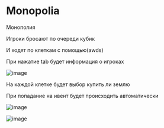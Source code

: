 # Monopolia
Монополия

Игроки бросают по очереди кубик

И ходят по клеткам с помощью(awds)

При нажатие tab будет информация о игроках

![image](https://github.com/LopikMen/Monopolia/assets/105353472/a20e6b97-8b1c-414f-b49d-551756dc6a8d)


На каждой клетке будет выбор купить ли землю

При попадание на ивент будет происходить автоматически

![image](https://github.com/LopikMen/Monopolia/assets/105353472/25044bf5-59e7-4207-a684-4ade74d0e80b)

	  
![image](https://github.com/LopikMen/Monopolia/assets/105353472/ec994cac-9be5-4128-af35-88d5d5e7e14a)

												
